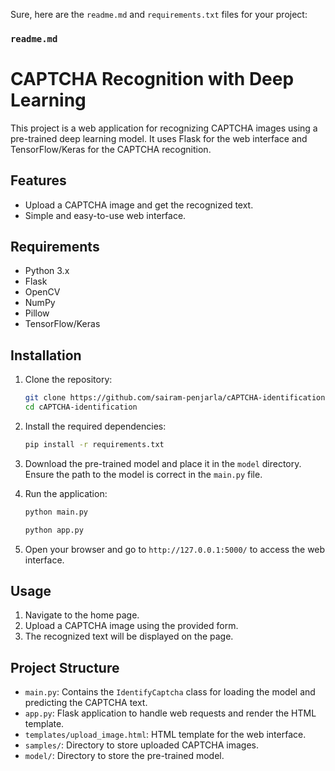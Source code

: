 Sure, here are the `readme.md` and `requirements.txt` files for your project:

### `readme.md`

# CAPTCHA Recognition with Deep Learning

This project is a web application for recognizing CAPTCHA images using a pre-trained deep learning model. It uses Flask for the web interface and TensorFlow/Keras for the CAPTCHA recognition.

## Features

- Upload a CAPTCHA image and get the recognized text.
- Simple and easy-to-use web interface.

## Requirements

- Python 3.x
- Flask
- OpenCV
- NumPy
- Pillow
- TensorFlow/Keras

## Installation

1. Clone the repository:
   ```bash
   git clone https://github.com/sairam-penjarla/cAPTCHA-identification.git
   cd cAPTCHA-identification
   ```

2. Install the required dependencies:
   ```bash
   pip install -r requirements.txt
   ```

3. Download the pre-trained model and place it in the `model` directory. Ensure the path to the model is correct in the `main.py` file.

4. Run the application:
   ```bash
   python main.py
   ```
   ```bash
   python app.py
   ```

5. Open your browser and go to `http://127.0.0.1:5000/` to access the web interface.

## Usage

1. Navigate to the home page.
2. Upload a CAPTCHA image using the provided form.
3. The recognized text will be displayed on the page.

## Project Structure

- `main.py`: Contains the `IdentifyCaptcha` class for loading the model and predicting the CAPTCHA text.
- `app.py`: Flask application to handle web requests and render the HTML template.
- `templates/upload_image.html`: HTML template for the web interface.
- `samples/`: Directory to store uploaded CAPTCHA images.
- `model/`: Directory to store the pre-trained model.